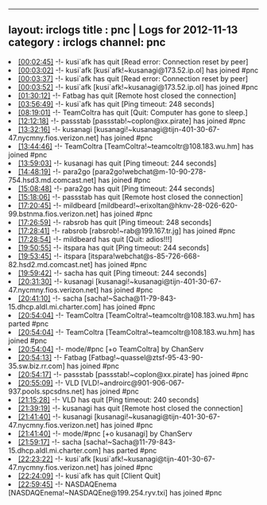 
---
layout: irclogs
title : pnc | Logs for 2012-11-13
category : irclogs
channel: pnc
---
<li class="logitem"><a href="#00:02:45" name="00:02:45" class="time">[00:02:45]</a> -!- <span class="quit">kusi`afk</span> has quit [Read error: Connection reset by peer] </li>
<li class="logitem"><a href="#00:03:02" name="00:03:02" class="time">[00:03:02]</a> -!- <span class="join">kusi`afk</span> [kusi`afk!~kusanagi@173.52.ip.ol] has joined #pnc </li>
<li class="logitem"><a href="#00:03:37" name="00:03:37" class="time">[00:03:37]</a> -!- <span class="quit">kusi`afk</span> has quit [Read error: Connection reset by peer] </li>
<li class="logitem"><a href="#00:03:52" name="00:03:52" class="time">[00:03:52]</a> -!- <span class="join">kusi`afk</span> [kusi`afk!~kusanagi@173.52.ip.ol] has joined #pnc </li>
<li class="logitem"><a href="#01:30:12" name="01:30:12" class="time">[01:30:12]</a> -!- <span class="quit">Fatbag</span> has quit [Remote host closed the connection] </li>
<li class="logitem"><a href="#03:56:49" name="03:56:49" class="time">[03:56:49]</a> -!- <span class="quit">kusi`afk</span> has quit [Ping timeout: 248 seconds] </li>
<li class="logitem"><a href="#08:19:01" name="08:19:01" class="time">[08:19:01]</a> -!- <span class="quit">TeamColtra</span> has quit [Quit: Computer has gone to sleep.] </li>
<li class="logitem"><a href="#12:12:18" name="12:12:18" class="time">[12:12:18]</a> -!- <span class="join">passstab</span> [passstab!~coplon@xx.pirate] has joined #pnc </li>
<li class="logitem"><a href="#13:32:16" name="13:32:16" class="time">[13:32:16]</a> -!- <span class="join">kusanagi</span> [kusanagi!~kusanagi@tijn-401-30-67-47.nycmny.fios.verizon.net] has joined #pnc </li>
<li class="logitem"><a href="#13:44:46" name="13:44:46" class="time">[13:44:46]</a> -!- <span class="join">TeamColtra</span> [TeamColtra!~teamcoltr@108.183.wu.hm] has joined #pnc </li>
<li class="logitem"><a href="#13:59:03" name="13:59:03" class="time">[13:59:03]</a> -!- <span class="quit">kusanagi</span> has quit [Ping timeout: 244 seconds] </li>
<li class="logitem"><a href="#14:48:19" name="14:48:19" class="time">[14:48:19]</a> -!- <span class="join">para2go</span> [para2go!webchat@m-10-90-278-754.hsd3.md.comcast.net] has joined #pnc </li>
<li class="logitem"><a href="#15:08:48" name="15:08:48" class="time">[15:08:48]</a> -!- <span class="quit">para2go</span> has quit [Ping timeout: 244 seconds] </li>
<li class="logitem"><a href="#15:18:06" name="15:18:06" class="time">[15:18:06]</a> -!- <span class="quit">passstab</span> has quit [Remote host closed the connection] </li>
<li class="logitem"><a href="#17:20:45" name="17:20:45" class="time">[17:20:45]</a> -!- <span class="join">mildbeard</span> [mildbeard!~erixoltan@hknv-28-026-620-99.bstnma.fios.verizon.net] has joined #pnc </li>
<li class="logitem"><a href="#17:26:59" name="17:26:59" class="time">[17:26:59]</a> -!- <span class="quit">rabsrob</span> has quit [Ping timeout: 248 seconds] </li>
<li class="logitem"><a href="#17:28:41" name="17:28:41" class="time">[17:28:41]</a> -!- <span class="join">rabsrob</span> [rabsrob!~rab@199.167.tr.jg] has joined #pnc </li>
<li class="logitem"><a href="#17:28:54" name="17:28:54" class="time">[17:28:54]</a> -!- <span class="quit">mildbeard</span> has quit [Quit: adios!!!] </li>
<li class="logitem"><a href="#19:50:55" name="19:50:55" class="time">[19:50:55]</a> -!- <span class="quit">itspara</span> has quit [Ping timeout: 244 seconds] </li>
<li class="logitem"><a href="#19:53:45" name="19:53:45" class="time">[19:53:45]</a> -!- <span class="join">itspara</span> [itspara!webchat@s-85-726-668-82.hsd2.md.comcast.net] has joined #pnc </li>
<li class="logitem"><a href="#19:59:42" name="19:59:42" class="time">[19:59:42]</a> -!- <span class="quit">sacha</span> has quit [Ping timeout: 244 seconds] </li>
<li class="logitem"><a href="#20:31:30" name="20:31:30" class="time">[20:31:30]</a> -!- <span class="join">kusanagi</span> [kusanagi!~kusanagi@tijn-401-30-67-47.nycmny.fios.verizon.net] has joined #pnc </li>
<li class="logitem"><a href="#20:41:10" name="20:41:10" class="time">[20:41:10]</a> -!- <span class="join">sacha</span> [sacha!~Sacha@11-79-843-15.dhcp.aldl.mi.charter.com] has joined #pnc </li>
<li class="logitem"><a href="#20:54:04" name="20:54:04" class="time">[20:54:04]</a> -!- <span class="part">TeamColtra</span> [TeamColtra!~teamcoltr@108.183.wu.hm] has parted #pnc </li>
<li class="logitem"><a href="#20:54:04" name="20:54:04" class="time">[20:54:04]</a> -!- <span class="join">TeamColtra</span> [TeamColtra!~teamcoltr@108.183.wu.hm] has joined #pnc </li>
<li class="logitem"><a href="#20:54:04" name="20:54:04" class="time">[20:54:04]</a> -!- mode/<span class="mode">#pnc</span> [+o TeamColtra] by ChanServ </li>
<li class="logitem"><a href="#20:54:13" name="20:54:13" class="time">[20:54:13]</a> -!- <span class="join">Fatbag</span> [Fatbag!~quassel@ztsf-95-43-90-35.sw.biz.rr.com] has joined #pnc </li>
<li class="logitem"><a href="#20:54:17" name="20:54:17" class="time">[20:54:17]</a> -!- <span class="join">passstab</span> [passstab!~coplon@xx.pirate] has joined #pnc </li>
<li class="logitem"><a href="#20:55:09" name="20:55:09" class="time">[20:55:09]</a> -!- <span class="join">VLD</span> [VLD!~androirc@901-906-067-937.pools.spcsdns.net] has joined #pnc </li>
<li class="logitem"><a href="#21:15:28" name="21:15:28" class="time">[21:15:28]</a> -!- <span class="quit">VLD</span> has quit [Ping timeout: 240 seconds] </li>
<li class="logitem"><a href="#21:39:19" name="21:39:19" class="time">[21:39:19]</a> -!- <span class="quit">kusanagi</span> has quit [Remote host closed the connection] </li>
<li class="logitem"><a href="#21:41:40" name="21:41:40" class="time">[21:41:40]</a> -!- <span class="join">kusanagi</span> [kusanagi!~kusanagi@tijn-401-30-67-47.nycmny.fios.verizon.net] has joined #pnc </li>
<li class="logitem"><a href="#21:41:40" name="21:41:40" class="time">[21:41:40]</a> -!- mode/<span class="mode">#pnc</span> [+o kusanagi] by ChanServ </li>
<li class="logitem"><a href="#21:59:17" name="21:59:17" class="time">[21:59:17]</a> -!- <span class="part">sacha</span> [sacha!~Sacha@11-79-843-15.dhcp.aldl.mi.charter.com] has parted #pnc </li>
<li class="logitem"><a href="#22:23:22" name="22:23:22" class="time">[22:23:22]</a> -!- <span class="join">kusi`afk</span> [kusi`afk!~kusanagi@tijn-401-30-67-47.nycmny.fios.verizon.net] has joined #pnc </li>
<li class="logitem"><a href="#22:24:09" name="22:24:09" class="time">[22:24:09]</a> -!- <span class="quit">kusi`afk</span> has quit [Client Quit] </li>
<li class="logitem"><a href="#22:59:45" name="22:59:45" class="time">[22:59:45]</a> -!- <span class="join">NASDAQEnema</span> [NASDAQEnema!~NASDAQEne@199.254.ryv.txi] has joined #pnc </li>


